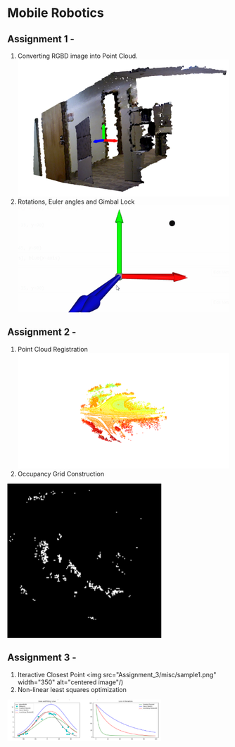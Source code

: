 # Mobile Robotics

## Assignment 1 - 
1. Converting RGBD image into Point Cloud.
![Sample1](Assignment_1/misc/git_sample1.PNG)
2. Rotations, Euler angles and Gimbal Lock
![Sample1](Assignment_1/misc/git_sample3.gif)


## Assignment 2 -
1. Point Cloud Registration
![Sample3](Assignment_2/data/output_data/pointcloud_registration.png)
2. Occupancy Grid Construction
<img src="Assignment_2/data/output_data/Final_OMap_15_bins.png" width="350" alt="centered image"/>

## Assignment 3 -
1. Iteractive Closest Point
<img src="Assignment_3/misc/sample1.png" width="350" alt="centered image"/)
2. Non-linear least squares optimization
<img src="Assignment_3/misc/sample2.png" width="350" alt="centered image"/>
